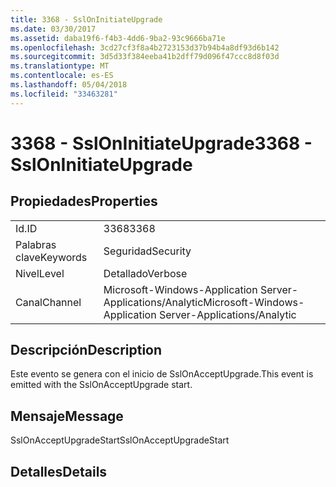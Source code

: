 ```yaml
---
title: 3368 - SslOnInitiateUpgrade
ms.date: 03/30/2017
ms.assetid: daba19f6-f4b3-4dd6-9ba2-93c9666ba71e
ms.openlocfilehash: 3cd27cf3f8a4b2723153d37b94b4a8df93d6b142
ms.sourcegitcommit: 3d5d33f384eeba41b2dff79d096f47ccc8d8f03d
ms.translationtype: MT
ms.contentlocale: es-ES
ms.lasthandoff: 05/04/2018
ms.locfileid: "33463281"
---
```

# <a name="3368---ssloninitiateupgrade"></a><span data-ttu-id="ccf1b-102">3368 - SslOnInitiateUpgrade</span><span class="sxs-lookup"><span data-stu-id="ccf1b-102">3368 - SslOnInitiateUpgrade</span></span>
## <a name="properties"></a><span data-ttu-id="ccf1b-103">Propiedades</span><span class="sxs-lookup"><span data-stu-id="ccf1b-103">Properties</span></span>  
  
|||  
|-|-|  
|<span data-ttu-id="ccf1b-104">Id.</span><span class="sxs-lookup"><span data-stu-id="ccf1b-104">ID</span></span>|<span data-ttu-id="ccf1b-105">3368</span><span class="sxs-lookup"><span data-stu-id="ccf1b-105">3368</span></span>|  
|<span data-ttu-id="ccf1b-106">Palabras clave</span><span class="sxs-lookup"><span data-stu-id="ccf1b-106">Keywords</span></span>|<span data-ttu-id="ccf1b-107">Seguridad</span><span class="sxs-lookup"><span data-stu-id="ccf1b-107">Security</span></span>|  
|<span data-ttu-id="ccf1b-108">Nivel</span><span class="sxs-lookup"><span data-stu-id="ccf1b-108">Level</span></span>|<span data-ttu-id="ccf1b-109">Detallado</span><span class="sxs-lookup"><span data-stu-id="ccf1b-109">Verbose</span></span>|  
|<span data-ttu-id="ccf1b-110">Canal</span><span class="sxs-lookup"><span data-stu-id="ccf1b-110">Channel</span></span>|<span data-ttu-id="ccf1b-111">Microsoft-Windows-Application Server-Applications/Analytic</span><span class="sxs-lookup"><span data-stu-id="ccf1b-111">Microsoft-Windows-Application Server-Applications/Analytic</span></span>|  
  
## <a name="description"></a><span data-ttu-id="ccf1b-112">Descripción</span><span class="sxs-lookup"><span data-stu-id="ccf1b-112">Description</span></span>  
 <span data-ttu-id="ccf1b-113">Este evento se genera con el inicio de SslOnAcceptUpgrade.</span><span class="sxs-lookup"><span data-stu-id="ccf1b-113">This event is emitted with the SslOnAcceptUpgrade start.</span></span>  
  
## <a name="message"></a><span data-ttu-id="ccf1b-114">Mensaje</span><span class="sxs-lookup"><span data-stu-id="ccf1b-114">Message</span></span>  
 <span data-ttu-id="ccf1b-115">SslOnAcceptUpgradeStart</span><span class="sxs-lookup"><span data-stu-id="ccf1b-115">SslOnAcceptUpgradeStart</span></span>  
  
## <a name="details"></a><span data-ttu-id="ccf1b-116">Detalles</span><span class="sxs-lookup"><span data-stu-id="ccf1b-116">Details</span></span>

